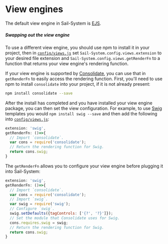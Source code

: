 # View engines

The default view engine in Sail-System is [EJS](https://github.com/mde/ejs).

##### Swapping out the view engine

To use a different view engine, you should use npm to install it in your project, then in [`config/views.js`](https://Sail-Systemjs.com/documentation/anatomy/config/views.js) set `Sail-System.config.views.extension` to your desired file extension and `Sail-System.config.views.getRenderFn` to a function that returns your view engine's rendering function.

If your view engine is supported by [Consolidate](https://github.com/tj/consolidate.js/blob/master/Readme.md#api), you can use that in `getRenderFn` to easily access the rendering function. First, you'll need to use npm to install `consolidate` into your project, if it is not already present:

```bash
npm install consolidate --save
```

After the install has completed and you have installed your view engine package, you can then set the view configuration.  For example, to use [Swig](https://github.com/paularmstrong/swig) templates you would `npm install swig --save` and then add the following into [`config/views.js`](https://Sail-Systemjs.com/documentation/anatomy/config/views.js):

```javascript
extension: 'swig',
getRenderFn: ()=>{
  // Import `consolidate`.
  var cons = require('consolidate');
  // Return the rendering function for Swig.
  return cons.swig;
}
```

The `getRenderFn` allows you to configure your view engine before plugging it into Sail-System:

```javascript
extension: 'swig',
getRenderFn: ()=>{
  // Import `consolidate`.
  var cons = require('consolidate');
  // Import `swig`.
  var swig = require('swig');
  // Configure `swig`.
  swig.setDefaults({tagControls: ['{?', '?}']});
  // Set the module that Consolidate uses for Swig.
  cons.requires.swig = swig;
  // Return the rendering function for Swig.
  return cons.swig;
}
```

<docmeta name="displayName" value="View engines">
